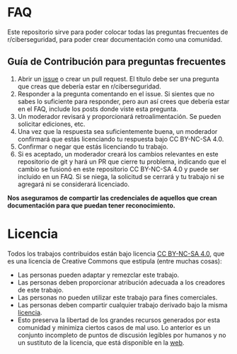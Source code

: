 # FAQ
Este repositorio sirve para poder colocar todas las preguntas frecuentes de r/ciberseguridad, para poder crear documentación como una comunidad.
## Guía de Contribución para preguntas frecuentes

1. Abrir un [issue](https://github.com/r-ciberseguridad/faq/issues) o crear un pull request. El título debe ser una pregunta que creas que debería estar en r/ciberseguridad.
3. Responder a la pregunta comentando en el issue. Si sientes que no sabes lo suficiente para responder, pero aun así crees que debería estar en el FAQ, include los posts donde viste esta pregunta. 
4. Un moderador revisará y proporcionará retroalimentación. Se pueden solicitar ediciones, etc.
5. Una vez que la respuesta sea suficientemente buena, un moderador confirmará que estás licenciando tu respuesta bajo CC BY-NC-SA 4.0.
6. Confirmar o negar que estás licenciando tu trabajo.
7. Si es aceptado, un moderador creará los cambios relevantes en este repositorio de git y hará un PR que cierre tu problema, indicando que el cambio se fusionó en este repositorio CC BY-NC-SA 4.0 y puede ser incluido en un FAQ. Si se niega, la solicitud se cerrará y tu trabajo ni se agregará ni se considerará licenciado.

**Nos aseguramos de compartir las credenciales de aquellos que crean documentación para que puedan tener reconocimiento.**

# Licencia
Todos los trabajos contribuidos están bajo licencia [CC BY-NC-SA 4.0](https://creativecommons.org/licenses/by-nc-sa/4.0/), que es una licencia de Creative Commons que estipula (entre muchas cosas):

* Las personas pueden adaptar y remezclar este trabajo.
* Las personas deben proporcionar atribución adecuada a los creadores de este trabajo.
* Las personas no pueden utilizar este trabajo para fines comerciales.
* Las personas deben compartir cualquier trabajo derivado bajo la misma [licencia](https://github.com/r-ciberseguridad/faq/blob/main/LICENSE).
* Esto preserva la libertad de los grandes recursos generados por esta comunidad y minimiza ciertos casos de mal uso. Lo anterior es un conjunto incompleto de puntos de discusión legibles por humanos y no un sustituto de la licencia, que está disponible en la [web](https://creativecommons.org/licenses/by-nc-sa/4.0/).
